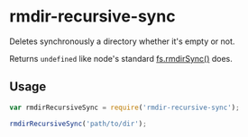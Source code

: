 # rmdir-recursive-sync

Deletes synchronously a directory whether it's empty or not.

Returns `undefined` like node's standard [fs.rmdirSync()](https://nodejs.org/api/fs.html#fs_fs_rmdirsync_path) does.

## Usage

```js
var rmdirRecursiveSync = require('rmdir-recursive-sync');

rmdirRecursiveSync('path/to/dir');
```